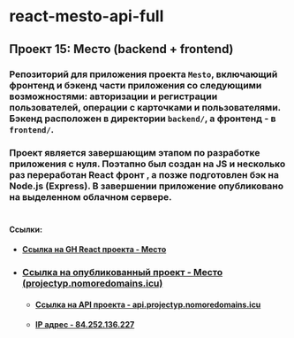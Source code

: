 # react-mesto-api-full

## Проект 15: Место (backend + frontend)
### Репозиторий для приложения проекта `Mesto`, включающий фронтенд и бэкенд части приложения со следующими возможностями: авторизации и регистрации пользователей, операции с карточками и пользователями. Бэкенд расположен в директории `backend/`, а фронтенд - в `frontend/`.

### Проект является завершающим этапом по разработке приложения с нуля. Поэтапно был создан на JS и несколько раз переработан React фронт , а позже подготовлен бэк на Node.js (Express). В завершении приложение опубликовано на выделенном облачном сервере.

#
**Ссылки:**
- #### [Ссылка на GH React проекта - __Место__](https://github.com/DiVoropay/react-mesto-auth)

- ### [Ссылка на опубликованный проект - __Место (projectyp.nomoredomains.icu)__](https://projectyp.nomoredomains.icu)
  - #### [Ссылка на API проекта - api.projectyp.nomoredomains.icu](https://api.projectyp.nomoredomains.icu)
  - #### [IP адрес - 84.252.136.227](https://84.252.136.227)